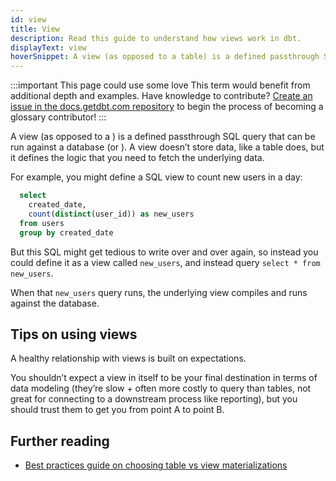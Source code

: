 ```yaml
---
id: view
title: View
description: Read this guide to understand how views work in dbt.
displayText: view  
hoverSnippet: A view (as opposed to a table) is a defined passthrough SQL query that can be run against a database (or data warehouse).
---
```

:::important This page could use some love
This term would benefit from additional depth and examples. Have knowledge to contribute? [Create an issue in the docs.getdbt.com repository](https://github.com/dbt-labs/docs.getdbt.com/issues/new/choose) to begin the process of becoming a glossary contributor!
:::

A view (as opposed to a <Term id="table" />) is a defined passthrough SQL query that can be run against a database (or <Term id="data-warehouse" />). A view doesn’t store data, like a table does, but it defines the logic that you need to fetch the underlying data.

For example, you might define a SQL view to count new users in a day:

```sql
  select
    created_date,
    count(distinct(user_id)) as new_users
  from users
  group by created_date
```

But this SQL might get tedious to write over and over again, so instead you could define it as a view called `new_users`, and instead query `select * from new_users`.

When that `new_users` query runs, the underlying view compiles and runs against the database.  

## Tips on using views

A healthy relationship with views is built on expectations. 

You shouldn’t expect a view in itself to be your final destination in terms of data modeling (they’re slow + often more costly to query than tables, not great for connecting to a downstream process like reporting), but you should trust them to get you from point A to point B. 

## Further reading 

- [Best practices guide on choosing table vs view materializations](/best-practices)
